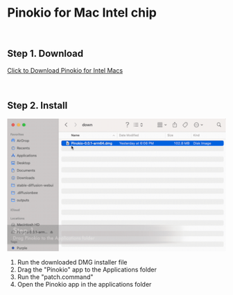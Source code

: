 # Pinokio for Mac Intel chip

<br>

## Step 1. Download

<a href="https://github.com/pinokiocomputer/pinokio/releases/download/0.0.19/Pinokio-0.0.19.dmg" class='btn'>Click to Download Pinokio for Intel Macs</a>

<br>

## Step 2. Install

![macinstall.gif](macinstall.gif)

1. Run the downloaded DMG installer file
2. Drag the "Pinokio" app to the Applications folder
3. Run the "patch.command"
4. Open the Pinokio app in the applications folder
